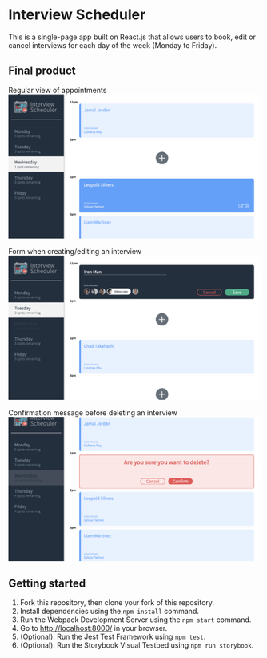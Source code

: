 # Interview Scheduler
This is a single-page app built on React.js that allows users to book, edit or cancel interviews for each day of the week (Monday to Friday).

## Final product 
Regular view of appointments
!["Regular appointments"](https://github.com/JCyan90/scheduler/blob/master/docs/appointments.png?raw=true)

Form when creating/editing an interview
!["Create/Edit form"](https://github.com/JCyan90/scheduler/blob/master/docs/create_edit_form.png?raw=true)

Confirmation message before deleting an interview
!["Delete confirmation"](https://github.com/JCyan90/scheduler/blob/master/docs/delete_confirmation.png?raw=true)

## Getting started
1. Fork this repository, then clone your fork of this repository.
2. Install dependencies using the `npm install` command.
3. Run the Webpack Development Server using the `npm start` command.
4. Go to <http://localhost:8000/> in your browser.
5. (Optional): Run the Jest Test Framework using `npm test`.
6. (Optional): Run the Storybook Visual Testbed using `npm run storybook`.


